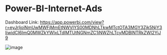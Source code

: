 # Power-BI-Internet-Ads

Dashboard Link: https://app.powerbi.com/view?r=eyJrIjoiNmUwMWFjMmEtNWVlYS00MDNhLTkwMTctOTA3MGY3Zjk5NjY3IiwidCI6ImQ0MWZkYWIxLTdlMTUtNGNmZC1iNWZhLTcyMDBlNTRkZWI2YiJ9

![image](https://github.com/asingh2695/Power-BI-Internet-Ads/assets/34424599/5e92b226-f201-4c86-b15c-c2f0a62a822f)
